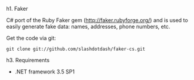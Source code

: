 h1. Faker

C# port of the Ruby Faker gem (http://faker.rubyforge.org/) and is used to easily generate fake data: 
names, addresses, phone numbers, etc.

Get the code via git:

    git clone git://github.com/slashdotdash/faker-cs.git

h3. Requirements

* .NET framework 3.5 SP1
